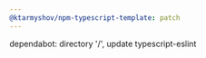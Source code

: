 ```yaml
---
@ktarmyshov/npm-typescript-template: patch
---
```


dependabot: directory '/', update typescript-eslint

